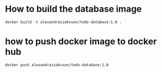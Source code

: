 # How to build the database image

    docker build -t alexandraisaksson/todo-database:1.0 .

# how to push docker image to docker hub

    docker push alexandraisaksson/todo-database:1.0